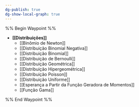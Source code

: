```yaml
---
dg-publish: true
dg-show-local-graph: true
---
```


%% Begin Waypoint %%

- **[[Distribuições]]**
	- [[Binômio de Newton]]
	- [[Distribuição Binomial Negativa]]
	- [[Distribuição Binomial]]
	- [[Distribuição de Bernoulli]]
	- [[Distribuição Geométrica]]
	- [[Distribuição Hipergeométrica]]
	- [[Distribuição Poisson]]
	- [[Distribuição Uniforme]]
	- [[Esperança a Partir da Função Geradora de Momentos]]
	- [[Função Gama]]

%% End Waypoint %%
